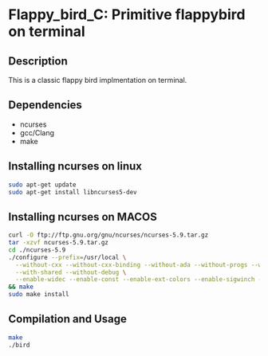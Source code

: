 Flappy_bird_C: Primitive flappybird on terminal
=========================================

## Description ##

This is a classic flappy bird implmentation on terminal.

## Dependencies ##
* ncurses
* gcc/Clang
* make

## Installing ncurses on linux 
```bash
sudo apt-get update
sudo apt-get install libncurses5-dev
```
## Installing ncurses on MACOS
```bash
curl -O ftp://ftp.gnu.org/gnu/ncurses/ncurses-5.9.tar.gz
tar -xzvf ncurses-5.9.tar.gz
cd ./ncurses-5.9
./configure --prefix=/usr/local \
  --without-cxx --without-cxx-binding --without-ada --without-progs --without-curses-h \
  --with-shared --without-debug \
  --enable-widec --enable-const --enable-ext-colors --enable-sigwinch --enable-wgetch-events \
&& make
sudo make install
```
## Compilation and Usage ##
```bash
make
./bird
```
